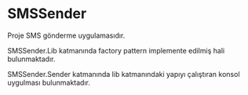 # SMSSender

Proje SMS gönderme uygulamasıdır.

SMSSender.Lib katmanında factory pattern implemente edilmiş hali bulunmaktadır.

SMSSender.Sender katmanında lib katmanındaki yapıyı çalıştıran konsol uygulması bulunmaktadır.

